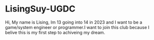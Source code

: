 # LisingSuy-UGDC
Hi,
My name is Lising, Im 13 going into 14 in 2023 and I want to be a game/system engineer or programmer.I want to join this club because I belive this is my first step to achiveing my dream.
